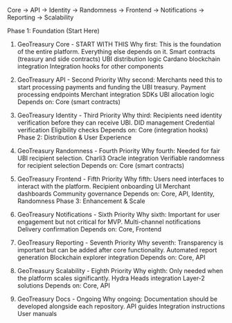 Core → API → Identity → Randomness → Frontend → Notifications → Reporting → Scalability

Phase 1: Foundation (Start Here)
1. GeoTreasury Core - START WITH THIS
Why first: This is the foundation of the entire platform. Everything else depends on it.
Smart contracts (treasury and side contracts)
UBI distribution logic
Cardano blockchain integration
Integration hooks for other components

2. GeoTreasury API - Second Priority
Why second: Merchants need this to start processing payments and funding the UBI treasury.
Payment processing endpoints
Merchant integration SDKs
UBI allocation logic
Depends on: Core (smart contracts)

3. GeoTreasury Identity - Third Priority
Why third: Recipients need identity verification before they can receive UBI.
DID management
Credential verification
Eligibility checks
Depends on: Core (integration hooks)
Phase 2: Distribution & User Experience

4. GeoTreasury Randomness - Fourth Priority
Why fourth: Needed for fair UBI recipient selection.
Charli3 Oracle integration
Verifiable randomness for recipient selection
Depends on: Core (smart contracts)

5. GeoTreasury Frontend - Fifth Priority
Why fifth: Users need interfaces to interact with the platform.
Recipient onboarding UI
Merchant dashboards
Community governance
Depends on: Core, API, Identity, Randomness
Phase 3: Enhancement & Scale

6. GeoTreasury Notifications - Sixth Priority
Why sixth: Important for user engagement but not critical for MVP.
Multi-channel notifications
Delivery confirmation
Depends on: Core, Frontend

7. GeoTreasury Reporting - Seventh Priority
Why seventh: Transparency is important but can be added after core functionality.
Automated report generation
Blockchain explorer integration
Depends on: Core, API

8. GeoTreasury Scalability - Eighth Priority
Why eighth: Only needed when the platform scales significantly.
Hydra Heads integration
Layer-2 solutions
Depends on: Core, API

9. GeoTreasury Docs - Ongoing
Why ongoing: Documentation should be developed alongside each repository.
API guides
Integration instructions
User manuals